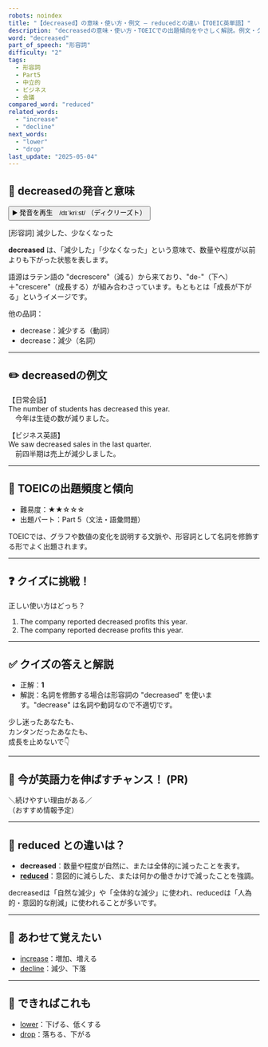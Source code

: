 ```yaml
---
robots: noindex
title: "【decreased】の意味・使い方・例文 ― reducedとの違い【TOEIC英単語】"
description: "decreasedの意味・使い方・TOEICでの出題傾向をやさしく解説。例文・クイズ付きでreducedとの違いもわかりやすく学べます。"
word: "decreased"
part_of_speech: "形容詞"
difficulty: "2"
tags:
  - 形容詞
  - Part5
  - 中立的
  - ビジネス
  - 会議
compared_word: "reduced"
related_words:
  - "increase"
  - "decline"
next_words:
  - "lower"
  - "drop"
last_update: "2025-05-04"
---
```


## 🔰 decreasedの発音と意味

<button class="play-audio" onclick="playTTS('decreased')">
  <span class="play-audio-main">
    ▶️ 発音を再生　/dɪˈkriːst/
  </span>
  <span class="play-audio-sub">
    （ディクリーズト）
  </span>
</button>

[形容詞] 減少した、少なくなった

**decreased** は、「減少した」「少なくなった」という意味で、数量や程度が以前よりも下がった状態を表します。

語源はラテン語の "decrescere"（減る）から来ており、"de-"（下へ）＋"crescere"（成長する）が組み合わさっています。もともとは「成長が下がる」というイメージです。

他の品詞：  
- decrease：減少する（動詞）
- decrease：減少（名詞）

---

## ✏️ decreasedの例文

【日常会話】  
The number of students has decreased this year.  
　今年は生徒の数が減りました。

【ビジネス英語】  
We saw decreased sales in the last quarter.  
　前四半期は売上が減少しました。

---

## 🎯 TOEICの出題頻度と傾向

- 難易度：★★☆☆☆
- 出題パート：Part 5（文法・語彙問題）

TOEICでは、グラフや数値の変化を説明する文脈や、形容詞として名詞を修飾する形でよく出題されます。

---

## ❓ クイズに挑戦！

正しい使い方はどっち？

1. The company reported decreased profits this year.  
2. The company reported decrease profits this year.

---

## ✅ クイズの答えと解説

- 正解：**1**
- 解説：名詞を修飾する場合は形容詞の "decreased" を使います。"decrease" は名詞や動詞なので不適切です。

少し迷ったあなたも、  
カンタンだったあなたも、  
成長を止めないで👇️

---

## 🚀 今が英語力を伸ばすチャンス！ (PR)

<div class="info-center">
＼続けやすい理由がある／<br>  
（おすすめ情報予定）
</div>

---

## 🤔  reduced との違いは？

- **decreased**：数量や程度が自然に、または全体的に減ったことを表す。
- **[reduced](/reduced)**：意図的に減らした、または何かの働きかけで減ったことを強調。

decreasedは「自然な減少」や「全体的な減少」に使われ、reducedは「人為的・意図的な削減」に使われることが多いです。

---

## 🧩 あわせて覚えたい

- [increase](/increase)：増加、増える
- [decline](/decline)：減少、下落

---

## 📖 できればこれも

- [lower](/lower)：下げる、低くする
- [drop](/drop)：落ちる、下がる

<!-- cvid: aid22_bid49 -->
